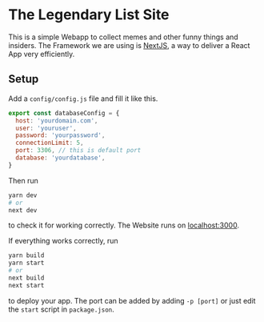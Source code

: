 # The Legendary List Site

This is a simple Webapp to collect memes
and other funny things and insiders. The
Framework we are using is
[NextJS](https://nextjs.org), a way to
deliver a React App very efficiently.

## Setup

Add a `config/config.js` file and
fill it like this.

```js
export const databaseConfig = {
  host: 'yourdomain.com',
  user: 'youruser',
  password: 'yourpassword',
  connectionLimit: 5,
  port: 3306, // this is default port
  database: 'yourdatabase',
}
```

Then run
```bash
yarn dev
# or
next dev
```
to check it for working correctly. The
Website runs on
[localhost:3000](http://localhost:3000).

If everything works correctly, run
```bash
yarn build
yarn start
# or
next build
next start
```
to deploy your app. The port can be added
by adding `-p [port]` or just edit the
`start` script in `package.json`.
